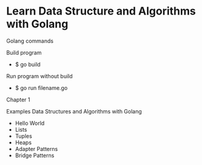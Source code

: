 # Learn Data Structure and Algorithms with Golang

Golang commands

Build program
 * $ go build

Run program without build
 * $ go run filename.go


Chapter 1

Examples Data Structures and Algorithms with Golang

 * Hello World
 * Lists
 * Tuples
 * Heaps
 * Adapter Patterns
 * Bridge Patterns